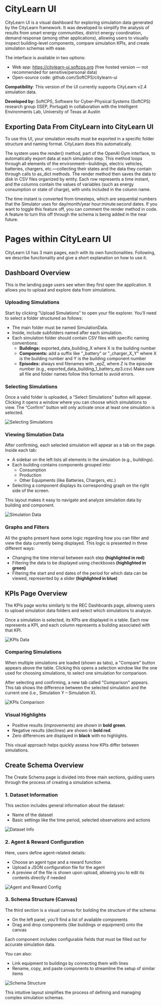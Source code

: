 # CityLearn UI

CityLearn UI is a visual dashboard for exploring simulation data generated by the CityLearn  framework.
It was developed to simplify the analysis of results from smart energy communities, district energy coordination, demand response (among other applications), allowing users to visually inspect building-level components, compare simulation KPIs, and create simulation schemas with ease.

The interface is available in two options:

* Web app: https://citylearn-ui.softcps.org (free hosted version — not recommended for sensitive/personal data)
* Open-source code: github.com/SoftCPS/citylearn-ui

**Compatibility**: This version of the UI currently supports CityLearn v2.4 simulation data.

**Developed by:**
SoftCPS, Software for Cyber-Physical Systems (SoftCPS) research group (ISEP, Portugal) in collaboration with the Intelligent Environments Lab, University of Texas at Austin

## Exporting Data From CityLearn into CityLearn UI

To use this UI, your simulation results must be exported in a specific folder structure and naming format. CityLearn does this automatically.

The system uses the render() method, part of the OpenAI Gym interface, to automatically export data at each simulation step. This method loops through all elements of the environment—buildings, electric vehicles, batteries, chargers, etc.—collecting their states and the data they contain through calls to as_dict methods. The render method then saves the data to disk in CSV files organized by entity. Each row represents a time instant, and the columns contain the values of variables (such as energy consumption or state of charge), with units included in the column name.

The time instant is converted from timesteps, which are sequential numbers that the Simulator uses for day/month/year hour:minute:second dates. If you want to toggle this feature off, you can comment the render method in code. A feature to turn this off through the schema is being added in the near future.

# Pages within CityLearn UI

CityLearn UI has 3 main pages, each with its own functionalities. Following, we describe functionality and give a short explanation on how to use it.

## Dashboard Overview

This is the landing page users see when they first open the application. It allows you to upload and explore data from simulations.

### Uploading Simulations

Start by clicking "Upload Simulations" to open your file explorer. You’ll need to select a folder structured as follows:

* The main folder must be named SimulationData.
* Inside, include subfolders named after each simulation.
* Each simulation folder should contain CSV files with specific naming conventions:
    * **Buildings:** exported_data_building_X where X is the building number
    * **Components:** add a suffix like "_battery" or "_charger_X_Y" where X is the building number and Y is the building component number
    * **Episodes:** always end filenames with _epZ, where Z is the episode number
(e.g., exported_data_building_1_battery_ep3.csv)
Make sure all file and folder names follow this format to avoid errors.

### Selecting Simulations

Once a valid folder is uploaded, a "Select Simulations" button will appear. Clicking it opens a window where you can choose which simulations to view. The “Confirm” button will only activate once at least one simulation is selected.

![Selecting Simulations](public/img/selecting-simulations.png)

### Viewing Simulation Data

After confirming, each selected simulation will appear as a tab on the page. Inside each tab:

* A sidebar on the left lists all elements in the simulation (e.g., buildings).
* Each building contains components grouped into:
    * Consumption
    * Production
    * Other Equipments (like Batteries, Chargers, etc.)
* Selecting a component displays its corresponding graph on the right side of the screen.

This layout makes it easy to navigate and analyze simulation data by building and component.

![Simulation Data](public/img/simulation-data.png)
### Graphs and Filters

All the graphs present have some logic regarding how you can filter and view the data currently being displayed. This logic is presented in three different ways:

* Changing the time interval between each step **(highlighted in red)**
* Filtering the data to be displayed using checkboxes **(highlighted in green)**
* Filtering the start and end dates of the period for which data can be viewed, represented by a slider **(highlighted in blue)**

## KPIs Page Overview

The KPIs page works similarly to the REC Dashboards page, allowing users to upload simulation data folders and select which simulations to analyze.

Once a simulation is selected, its KPIs are displayed in a table. Each row represents a KPI, and each column represents a building associated with that KPI.

![KPIs Data](public/img/kpis-data.png)

### Comparing Simulations

When multiple simulations are loaded (shown as tabs), a "Compare" button appears above the table. Clicking this opens a selection window like the one used for choosing simulations, to select one simulation for comparison.

After selecting and confirming, a new tab called "Comparison" appears. This tab shows the difference between the selected simulation and the current one (i.e., Simulation Y – Simulation X).

![KPIs Comparison](public/img/kpis-comparison.png)

### Visual Highlights

* Positive results (improvements) are shown in **bold green**.
* Negative results (declines) are shown in **bold red**.
* Zero differences are displayed in **black** with no highlights.

This visual approach helps quickly assess how KPIs differ between simulations.

## Create Schema Overview

The Create Schema page is divided into three main sections, guiding users through the process of creating a simulation schema.

### 1. Dataset Information

This section includes general information about the dataset:

* Name of the dataset
* Basic settings like the time period, selected observations and actions

![Dataset Info](public/img/dataset-info.png)

### 2. Agent & Reward Configuration

Here, users define agent-related details:

* Choose an agent type and a reward function
* Upload a JSON configuration file for the agent
* A preview of the file is shown upon upload, allowing you to edit its contents directly if needed

![Agent and Reward Config](public/img/agent-reward-config.png)

### 3. Schema Structure (Canvas)

The third section is a visual canvas for building the structure of the schema:

* On the left panel, you’ll find a list of available components
* Drag and drop components (like buildings or equipment) onto the canvas

Each component includes configurable fields that must be filled out for accurate simulation data.

You can also:

* Link equipment to buildings by connecting them with lines
* Rename, copy, and paste components to streamline the setup of similar items

![Schema Structure](public/img/schema-structure.png)

This intuitive layout simplifies the process of defining and managing complex simulation schemas.
